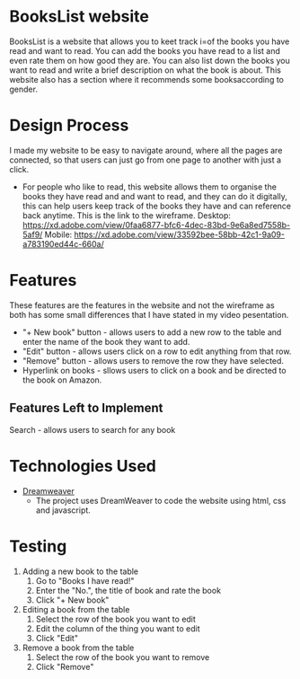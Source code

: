 # BooksList website
BooksList is a website that allows you to keet track i=of the books you have read and want to read. You can add the books you have read to a list and even rate them on how good they are. You can also list down the books you want to read and write a brief description on what the book is about. This website also has a section where it recommends some booksaccording to gender.

# Design Process
I made my website to be easy to navigate around, where all the pages are connected, so that users can just go from one page to another with just a click. 
* For people who like to read, this website allows them to organise the books they have read and and want to read, and they can do it digitally, this can help users keep track of the books they have and can reference back anytime.
This is the link to the wireframe. Desktop: https://xd.adobe.com/view/0faa6877-bfc6-4dec-83bd-9e6a8ed7558b-5af9/ Mobile: https://xd.adobe.com/view/33592bee-58bb-42c1-9a09-a783190ed44c-660a/

# Features
These features are the features in the website and not the wireframe as both has some small differences that I have stated in my video pesentation.
* "+ New book" button - allows users to add a new row to the table and enter the name of the book they want to add.
* "Edit" button - allows users click on a row to edit anything from that row.
* "Remove" button - allows users to remove the row they have selected.
* Hyperlink on books - sllows users to click on a book and be directed to the book on Amazon.

## Features Left to Implement
Search - allows users to search for any book

# Technologies Used
* [Dreamweaver](https://www.adobe.com/sea/products/dreamweaver.html?sdid=YXPZG54P&mv=search&ef_id=EAIaIQobChMIp-ihtNGd7QIVyn8rCh2hTgUcEAAYASAAEgIvY_D_BwE:G:s&s_kwcid=AL!3085!3!473940075243!e!!g!!dreamweaver&gclid=EAIaIQobChMIp-ihtNGd7QIVyn8rCh2hTgUcEAAYASAAEgIvY_D_BwE)
  * The project uses DreamWeaver to code the website using html, css and javascript.
  
# Testing
1. Adding a new book to the table
   1. Go to "Books I have read!"
   2. Enter the "No.", the title of book and rate the book
   3. Click "+ New book"
1. Editing a book from the table
   1. Select the row of the book you want to edit
   2. Edit the column of the thing you want to edit
   3. Click "Edit"
1. Remove a book from the table
   1. Select the row of the book you want to remove
   2. Click "Remove"
   
